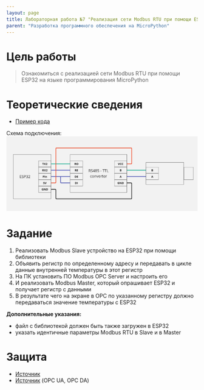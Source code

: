 ```yaml
---
layout: page
title: Лабораторная работа №7 "Реализация сети Modbus RTU при помощи ESP32"
parent: "Разработка программного обеспечения на MicroPython"
---
```



# Цель работы
> Ознакомиться с реализацией сети Modbus RTU при помощи ESP32 на языке программирования MicroPython

# Теоретические сведения
* [Пример кода]({{site.baseurl}}/micropython/labs/lab_7/example/)

Схема подключения:
![](../../static/RS485.jpg)

# Задание
1. Реализовать Modbus Slave устройство на ESP32 при помощи библиотеки
2. Объявить регистр по определенному адресу и передавать в цикле данные внутренней температуры в этот регистр
3. На ПК установить ПО Modbus OPC Server и настроить его
4. И реализовать Modbus Master, который опрашивает ESP32 и получает регистр с данными
5. В результате чего на экране в OPC по указанному регистру должно передаваться значение температуры с ESP32

**Дополнительные указания:**
* файл с библиотекой должен быть также загружен в ESP32
* указать идентичные параметры Modbus RTU в Slave и в Master

# Защита
* [Источник](https://habr.com/ru/companies/advantech/articles/450234/)
* [Источник](https://asutp.ru/publikacii/2021/04/29/prosto-o-standartah-opc-da-i-opc-ua/) (OPC UA, OPC DA)
